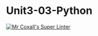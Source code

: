 # Unit3-03-Python
[![Mr Coxall's Super Linter](https://github.com/ICS3U-C-Programming-Amara-T/Unit3-03-Python/workflows/Mr%20Coxall's%20Super%20Linter/badge.svg)](https://github.com/ICS3U-C-Programming-Amara-T/Unit3-03-Python/actions/)
